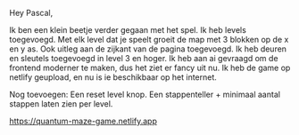 Hey Pascal, 

Ik ben een klein beetje verder gegaan met het spel. Ik heb levels toegevoegd. Met elk level dat je speelt groeit de map met 3 blokken op de x en y as.
Ook uitleg aan de zijkant van de pagina toegevoegd. 
Ik heb deuren en sleutels toegevoegd in level 3 en hoger.
Ik heb aan ai gevraagd om de frontend moderner te maken, dus het ziet er fancy uit nu.
Ik heb de game op netlify geupload, en nu is ie beschikbaar op het internet.

Nog toevoegen: 
Een reset level knop.
Een stappenteller + minimaal aantal stappen laten zien per level.


https://quantum-maze-game.netlify.app